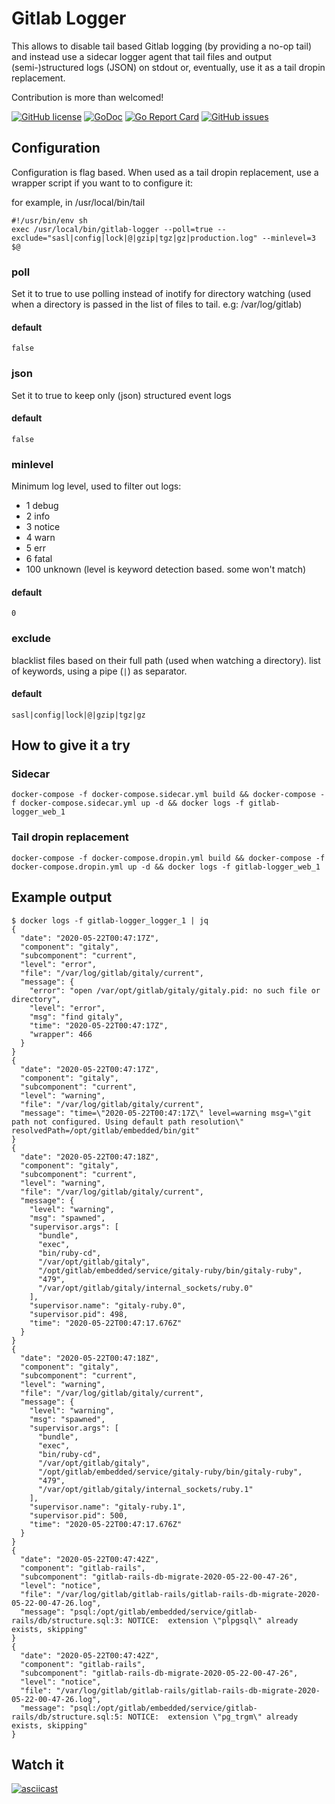 # Gitlab Logger
This allows to disable tail based Gitlab logging (by providing a no-op tail) and instead use a sidecar logger agent that tail files and output (semi-)structured logs (JSON) on stdout or, eventually, use it as a tail dropin replacement.

Contribution is more than welcomed!

[![GitHub license](https://img.shields.io/github/license/jbguerraz/gitlab-logger.svg)](https://github.com/jbguerraz/gitlab-logger/blob/master/LICENSE)
[![GoDoc](https://godoc.org/github.com/jbguerraz/gitlab-logger?status.svg)](https://pkg.go.dev/github.com/jbguerraz/gitlab-logger?tab=doc)
[![Go Report Card](https://goreportcard.com/badge/github.com/jbguerraz/gitlab-logger)](https://goreportcard.com/report/github.com/jbguerraz/gitlab-logger)
[![GitHub issues](https://img.shields.io/github/issues/jbguerraz/gitlab-logger.svg)](https://github.com/jbguerraz/gitlab-logger/issues)

## Configuration
Configuration is flag based. When used as a tail dropin replacement, use a wrapper script if you want to to configure it:

for example, in /usr/local/bin/tail
```
#!/usr/bin/env sh
exec /usr/local/bin/gitlab-logger --poll=true --exclude="sasl|config|lock|@|gzip|tgz|gz|production.log" --minlevel=3 $@
```

### poll
Set it to true to use polling instead of inotify for directory watching (used when a directory is passed in the list of files to tail. e.g: /var/log/gitlab)
#### default
`false`
### json
Set it to true to keep only (json) structured event logs
#### default
`false`
### minlevel
Minimum log level, used to filter out logs:
- 1 debug
- 2 info
- 3 notice
- 4 warn
- 5 err
- 6 fatal
- 100 unknown (level is keyword detection based. some won't match)
#### default
`0`
### exclude
blacklist files based on their full path (used when watching a directory). list of keywords, using a pipe (`|`) as separator.
#### default
`sasl|config|lock|@|gzip|tgz|gz`

## How to give it a try
### Sidecar
`docker-compose -f docker-compose.sidecar.yml build && docker-compose -f docker-compose.sidecar.yml up -d && docker logs -f gitlab-logger_web_1`

### Tail dropin replacement
`docker-compose -f docker-compose.dropin.yml build && docker-compose -f docker-compose.dropin.yml up -d && docker logs -f gitlab-logger_web_1`

## Example output
```
$ docker logs -f gitlab-logger_logger_1 | jq
{
  "date": "2020-05-22T00:47:17Z",
  "component": "gitaly",
  "subcomponent": "current",
  "level": "error",
  "file": "/var/log/gitlab/gitaly/current",
  "message": {
    "error": "open /var/opt/gitlab/gitaly/gitaly.pid: no such file or directory",
    "level": "error",
    "msg": "find gitaly",
    "time": "2020-05-22T00:47:17Z",
    "wrapper": 466
  }
}
{
  "date": "2020-05-22T00:47:17Z",
  "component": "gitaly",
  "subcomponent": "current",
  "level": "warning",
  "file": "/var/log/gitlab/gitaly/current",
  "message": "time=\"2020-05-22T00:47:17Z\" level=warning msg=\"git path not configured. Using default path resolution\" resolvedPath=/opt/gitlab/embedded/bin/git"
}
{
  "date": "2020-05-22T00:47:18Z",
  "component": "gitaly",
  "subcomponent": "current",
  "level": "warning",
  "file": "/var/log/gitlab/gitaly/current",
  "message": {
    "level": "warning",
    "msg": "spawned",
    "supervisor.args": [
      "bundle",
      "exec",
      "bin/ruby-cd",
      "/var/opt/gitlab/gitaly",
      "/opt/gitlab/embedded/service/gitaly-ruby/bin/gitaly-ruby",
      "479",
      "/var/opt/gitlab/gitaly/internal_sockets/ruby.0"
    ],
    "supervisor.name": "gitaly-ruby.0",
    "supervisor.pid": 498,
    "time": "2020-05-22T00:47:17.676Z"
  }
}
{
  "date": "2020-05-22T00:47:18Z",
  "component": "gitaly",
  "subcomponent": "current",
  "level": "warning",
  "file": "/var/log/gitlab/gitaly/current",
  "message": {
    "level": "warning",
    "msg": "spawned",
    "supervisor.args": [
      "bundle",
      "exec",
      "bin/ruby-cd",
      "/var/opt/gitlab/gitaly",
      "/opt/gitlab/embedded/service/gitaly-ruby/bin/gitaly-ruby",
      "479",
      "/var/opt/gitlab/gitaly/internal_sockets/ruby.1"
    ],
    "supervisor.name": "gitaly-ruby.1",
    "supervisor.pid": 500,
    "time": "2020-05-22T00:47:17.676Z"
  }
}
{
  "date": "2020-05-22T00:47:42Z",
  "component": "gitlab-rails",
  "subcomponent": "gitlab-rails-db-migrate-2020-05-22-00-47-26",
  "level": "notice",
  "file": "/var/log/gitlab/gitlab-rails/gitlab-rails-db-migrate-2020-05-22-00-47-26.log",
  "message": "psql:/opt/gitlab/embedded/service/gitlab-rails/db/structure.sql:3: NOTICE:  extension \"plpgsql\" already exists, skipping"
}
{
  "date": "2020-05-22T00:47:42Z",
  "component": "gitlab-rails",
  "subcomponent": "gitlab-rails-db-migrate-2020-05-22-00-47-26",
  "level": "notice",
  "file": "/var/log/gitlab/gitlab-rails/gitlab-rails-db-migrate-2020-05-22-00-47-26.log",
  "message": "psql:/opt/gitlab/embedded/service/gitlab-rails/db/structure.sql:5: NOTICE:  extension \"pg_trgm\" already exists, skipping"
}
```

## Watch it

[![asciicast](https://asciinema.org/a/lx8RDAWAAaMFXZNbiaseBRkDL.svg)](https://asciinema.org/a/lx8RDAWAAaMFXZNbiaseBRkDL)
